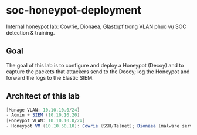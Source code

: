# soc-honeypot-deployment

Internal honeypot lab: Cowrie, Dionaea, Glastopf trong VLAN phục vụ SOC detection &amp; training.

## Goal

The goal of this lab is to configure and deploy a Honeypot (Decoy) and to capture the packets that attackers send to the Decoy; log the Honeypot and forward the logs to the Elastic SIEM.
## Architect of this lab

```java
[Manage VLAN: 10.10.10.0/24]
- Admin + SIEM (10.10.10.20)
[Honeypot VLAN: 10.10.10.0/24]
- Honeypot VM (10.10.50.10): Cowrie (SSH/Telnet); Dionaea (malware services); Glastopf (Web)
```
